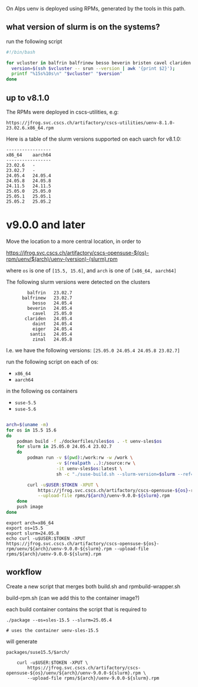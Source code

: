 On Alps uenv is deployed using RPMs, generated by the tools in this path.

## what version of slurm is on the systems?

run the following script

```bash
#!/bin/bash

for vcluster in balfrin balfrinew besso beverin bristen cavel clariden daint eiger santis; do
  version=$(ssh $vcluster -- srun --version | awk '{print $2}');
  printf "%15s%10s\n" "$vcluster" "$version"
done
```

## up to v8.1.0

The RPMs were deployed in cscs-utilities, e.g:

```
https://jfrog.svc.cscs.ch/artifactory/cscs-utilities/uenv-8.1.0-23.02.6.x86_64.rpm
```

Here is a table of the slurm versions supported on each uarch for v8.1.0:

```
-----------------
x86_64    aarch64
-----------------
23.02.6   -
23.02.7   -
24.05.4   24.05.4
24.05.8   24.05.8
24.11.5   24.11.5
25.05.0   25.05.0
25.05.1   25.05.1
25.05.2   25.05.2
```

# v9.0.0 and later

Move the location to a more central location, in order to 

https://jfrog.svc.cscs.ch/artifactory/cscs-opensuse-$(os)-rpm/uenv/$(arch)/uenv-(version)-(slurm).rpm

where `os` is one of `[15.5, 15.6]`,  and `arch` is one of `[x86_64, aarch64]`

The following slurm versions were detected on the clusters

```
        balfrin   23.02.7
      balfrinew   23.02.7
          besso   24.05.4
        beverin   24.05.4
          cavel   25.05.0
       clariden   24.05.4
          daint   24.05.4
          eiger   24.05.4
         santis   24.05.4
          zinal   24.05.8
```

I.e. we have the following versions: `[25.05.0 24.05.4 24.05.8 23.02.7]`

run the following script on each of os:
- `x86_64`
- `aarch64`

in the following os containers
- `suse-5.5`
- `suse-5.6`

```bash

arch=$(uname -m)
for os in 15.5 15.6
do
    podman build -f ./dockerfiles/sles$os . -t uenv-sles$os
    for slurm in 25.05.0 24.05.4 23.02.7
    do
        podman run -v $(pwd):/work:rw -w /work \
                   -v $(realpath ..):/source:rw \
                   -it uenv-sles$os:latest \
                   sh -c "./suse-build.sh --slurm-version=$slurm --ref=HEAD"

        curl -u$USER:$TOKEN -XPUT \
            https://jfrog.svc.cscs.ch/artifactory/cscs-opensuse-${os}-rpm/uenv/${arch}/uenv-9.0.0-${slurm}.rpm \
            --upload-file rpms/${arch}/uenv-9.0.0-${slurm}.rpm
    done
    push image
done
```

```
export arch=x86_64
export os=15.5
export slurm=24.05.8
echo curl -u$USER:$TOKEN -XPUT https://jfrog.svc.cscs.ch/artifactory/cscs-opensuse-${os}-rpm/uenv/${arch}/uenv-9.0.0-${slurm}.rpm --upload-file rpms/${arch}/uenv-9.0.0-${slurm}.rpm
```

## workflow

Create a new script that merges both build.sh and rpmbuild-wrapper.sh

build-rpm.sh (can we add this to the container image?)

each build container contains the script that is required to

```
./package --os=sles-15.5 --slurm=25.05.4

# uses the container uenv-sles-15.5
```

will generate

```
packages/suse15.5/$arch/
```


        curl -u$USER:$TOKEN -XPUT \
            https://jfrog.svc.cscs.ch/artifactory/cscs-opensuse-${os}/uenv/${arch}/uenv-9.0.0-${slurm}.rpm \
            --upload-file rpms/${arch}/uenv-9.0.0-${slurm}.rpm

